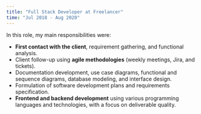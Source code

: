 ```yaml
---
title: "Full Stack Developer at Freelancer"
time: "Jul 2018 - Aug 2020"
---
```

In this role, my main responsibilities were:
* **First contact with the client**, requirement gathering, and functional analysis.
* Client follow-up using **agile methodologies** (weekly meetings, Jira, and tickets).
* Documentation development, use case diagrams, functional and sequence diagrams, database modeling, and interface design.
* Formulation of software development plans and requirements specification.
* **Frontend and backend development** using various programming languages and technologies, with a focus on deliverable quality.

